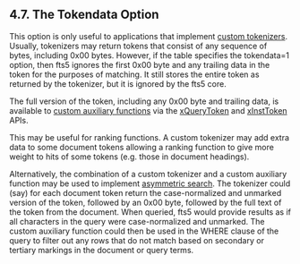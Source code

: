 ## 4\.7\. The Tokendata Option


This option is only useful to applications that implement 
[custom tokenizers](#custom_tokenizers). Usually, tokenizers may
return tokens that consist of any sequence of bytes, including 0x00 bytes.
However, if the table specifies the tokendata\=1 option, then fts5 ignores
the first 0x00 byte and any trailing data in the token for the purposes
of matching. It still stores the entire token as returned by the tokenizer,
but it is ignored by the fts5 core.



The full version of the token, including any 0x00 byte and trailing data,
is available to [custom auxiliary 
functions](#custom_auxiliary_functions) via the [xQueryToken](#xQueryToken) and 
[xInstToken](#xInstToken) APIs. 



This may be useful for ranking functions. A custom tokenizer may
add extra data to some document tokens allowing a ranking function to give
more weight to hits of some tokens (e.g. those in document headings).



Alternatively, the combination of a custom tokenizer and a custom auxiliary
function may be used to implement 
[asymmetric search](https://www.unicode.org/reports/tr10/tr10-41.html#Asymmetric_Search). The tokenizer could (say) for each document token return
the case\-normalized and unmarked version of the token, followed by an 0x00
byte, followed by the full text of the token from the document. When queried,
fts5 would provide results as if all characters in the query were
case\-normalized and unmarked. The custom auxiliary function could then be used
in the WHERE clause of the query to filter out any rows that do not match based
on secondary or tertiary markings in the document or query terms.




